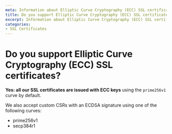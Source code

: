 ```yaml
---
meta: Information about Elliptic Curve Cryptography (ECC) SSL certificate support at DNSimple.
title: Do you support Elliptic Curve Cryptography (ECC) SSL certificates?
excerpt: Information about Elliptic Curve Cryptography (ECC) SSL certificate support at DNSimple.
categories:
- SSL Certificates
---
```


# Do you support Elliptic Curve Cryptography (ECC) SSL certificates?

**Yes: all our SSL certificates are issued with ECC keys** using the `prime256v1` curve by default.

We also accept custom CSRs with an ECDSA signature using one of the following curves:

* prime256v1
* secp384r1